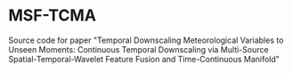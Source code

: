 # MSF-TCMA
Source code for paper "Temporal Downscaling Meteorological Variables to Unseen Moments: Continuous Temporal Downscaling via Multi-Source Spatial-Temporal-Wavelet Feature Fusion and Time-Continuous Manifold"
